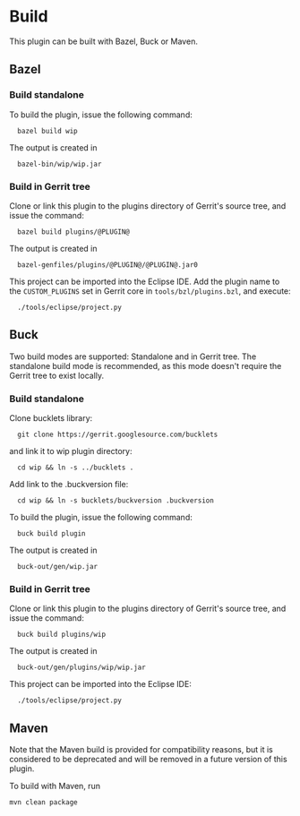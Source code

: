 Build
=====

This plugin can be built with Bazel, Buck or Maven.

Bazel
-----

### Build standalone

To build the plugin, issue the following command:


```
  bazel build wip
```

The output is created in


```
  bazel-bin/wip/wip.jar
```

### Build in Gerrit tree

Clone or link this plugin to the plugins directory of Gerrit's source
tree, and issue the command:

```
  bazel build plugins/@PLUGIN@
```

The output is created in

```
  bazel-genfiles/plugins/@PLUGIN@/@PLUGIN@.jar0
```

This project can be imported into the Eclipse IDE.
Add the plugin name to the `CUSTOM_PLUGINS` set in
Gerrit core in `tools/bzl/plugins.bzl`, and execute:

```
  ./tools/eclipse/project.py
```

Buck
----

Two build modes are supported: Standalone and in Gerrit tree.
The standalone build mode is recommended, as this mode doesn't require
the Gerrit tree to exist locally.


### Build standalone

Clone bucklets library:

```
  git clone https://gerrit.googlesource.com/bucklets

```
and link it to wip plugin directory:

```
  cd wip && ln -s ../bucklets .
```

Add link to the .buckversion file:

```
  cd wip && ln -s bucklets/buckversion .buckversion
```

To build the plugin, issue the following command:


```
  buck build plugin
```

The output is created in

```
  buck-out/gen/wip.jar
```

### Build in Gerrit tree

Clone or link this plugin to the plugins directory of Gerrit's source
tree, and issue the command:

```
  buck build plugins/wip
```

The output is created in

```
  buck-out/gen/plugins/wip/wip.jar
```

This project can be imported into the Eclipse IDE:

```
  ./tools/eclipse/project.py
```

Maven
-----

Note that the Maven build is provided for compatibility reasons, but
it is considered to be deprecated and will be removed in a future
version of this plugin.

To build with Maven, run

```
mvn clean package
```
